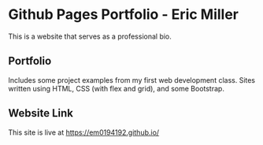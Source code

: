 # Github Pages Portfolio - Eric Miller 
This is a website that serves as a professional bio.

## Portfolio 
Includes some project examples from my first web development class. Sites written using HTML, CSS (with flex and grid), and some Bootstrap.

## Website Link
This site is live at https://em0194192.github.io/